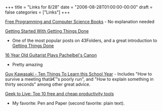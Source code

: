 +++
title = "Links for 8/28"
date = "2006-08-28T01:00:00-00:00"
draft = false
categories = ["Links"]
+++

[Free Programming and Computer Science
Books](http://www.techbooksforfree.com/) - No explanation needed

[Getting Started With Getting Things
Done](http://www.43folders.com/2004/09/08/getting-started-with-getting-things-done/)
- One of the most popular posts on 43Folders, and a great introduction
to [Getting Things Done](http://www.davidco.com)

[16 Year Old Guitarist Plays Pachelbel's
Canon](http://video.google.com/videoplay?docid=551670992127427964&q=canon)
- Pretty amazing

[Guy Kawasaki - Ten Things To Learn this School
Year](http://blog.guykawasaki.com/2006/08/ten_things_to_l.html) -
Includes "How to survive a meeting thatâ€™s poorly run", and "How to
explain something in thirty seconds" among other great advice.

[Geek to Live: Top 10 free and cheap productivity
tools](http://lifehacker.com/software/top/geek-to-live--top-10-free-and-cheap-productivity-tools-188394.php)
- My favorite: Pen and Paper (second favorite: plain text).


